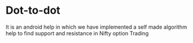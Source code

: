 # Dot-to-dot
It is an  android help in which we have implemented a self made algorithm help to find support and resistance in Nifty option Trading 
